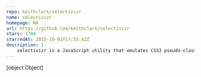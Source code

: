 ```yaml
---
repo: keithclark/selectivizr
name: selectivizr
homepage: NA
url: https://github.com/keithclark/selectivizr
stars: 1704
starredAt: 2015-10-01T17:55:42Z
description: |-
    selectivizr is a JavaScript utility that emulates CSS3 pseudo-classes and attribute selectors in Internet Explorer 6-8.
---
```


[object Object]
